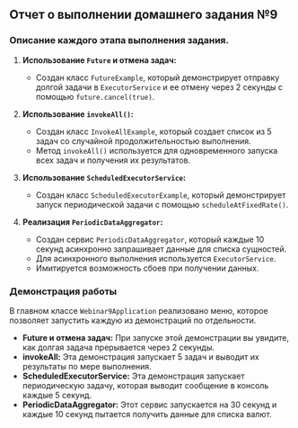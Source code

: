 ## Отчет о выполнении домашнего задания №9

### Описание каждого этапа выполнения задания.

1.  **Использование `Future` и отмена задач:**
    *   Создан класс `FutureExample`, который демонстрирует отправку долгой задачи в `ExecutorService` и ее отмену через 2 секунды с помощью `future.cancel(true)`.

2.  **Использование `invokeAll()`:**
    *   Создан класс `InvokeAllExample`, который создает список из 5 задач со случайной продолжительностью выполнения.
    *   Метод `invokeAll()` используется для одновременного запуска всех задач и получения их результатов.

3.  **Использование `ScheduledExecutorService`:**
    *   Создан класс `ScheduledExecutorExample`, который демонстрирует запуск периодической задачи с помощью `scheduleAtFixedRate()`.

4.  **Реализация `PeriodicDataAggregator`:**
    *   Создан сервис `PeriodicDataAggregator`, который каждые 10 секунд асинхронно запрашивает данные для списка сущностей.
    *   Для асинхронного выполнения используется `ExecutorService`.
    *   Имитируется возможность сбоев при получении данных.

### Демонстрация работы

В главном классе `Webinar9Application` реализовано меню, которое позволяет запустить каждую из демонстраций по отдельности.

*   **Future и отмена задач:** При запуске этой демонстрации вы увидите, как долгая задача прерывается через 2 секунды.
*   **invokeAll:** Эта демонстрация запускает 5 задач и выводит их результаты по мере выполнения.
*   **ScheduledExecutorService:** Эта демонстрация запускает периодическую задачу, которая выводит сообщение в консоль каждые 5 секунд.
*   **PeriodicDataAggregator:** Этот сервис запускается на 30 секунд и каждые 10 секунд пытается получить данные для списка валют.
